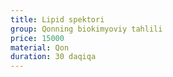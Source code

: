 ```yaml
---
title: Lipid spektori
group: Qonning biokimyoviy tahlili
price: 15000
material: Qon
duration: 30 daqiqa
---
```

